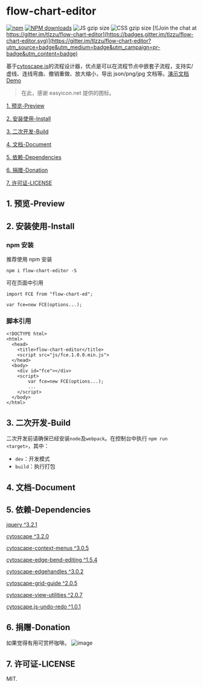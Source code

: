 # flow-chart-editor

[![npm](https://img.shields.io/npm/v/flow-chart-editor.svg?maxAge=3600)](https://www.npmjs.com/package/flow-chart-editor)
[![NPM downloads](http://img.shields.io/npm/dm/flow-chart-editor.svg)](https://npmjs.org/package/flow-chart-editor)
![JS gzip size](http://img.badgesize.io/tlzzu/flow-chart-editor/master/lib/index.js.svg?compression=gzip&label=gzip%20size:%20JS)
![CSS gzip size](http://img.badgesize.io/tlzzu/flow-chart-editor/master/lib/style.css.svg?compression=gzip&label=gzip%20size:%20CSS)
[![Join the chat at https://gitter.im/tlzzu/flow-chart-editor](https://badges.gitter.im/tlzzu/flow-chart-editor.svg)](https://gitter.im/tlzzu/flow-chart-editor?utm_source=badge&utm_medium=badge&utm_campaign=pr-badge&utm_content=badge)

基于[cytoscape.js](https://github.com/cytoscape/cytoscape.js)的流程设计器，优点是可以在流程节点中嵌套子流程，支持实/虚线、连线弯曲、撤销重做、放大缩小，导出 json/png/jpg 文档等。[演示文档 Demo](https://tlzzu.github.io/flow-chart-editor/dist/index.html)

> 在此，感谢 easyicon.net 提供的图标。

[1. 预览-Preview](#1-预览-preview)

[2. 安装使用-Install](#2-安装使用-install)

[3. 二次开发-Build](#3-二次开发-build)

[4. 文档-Document](#4-文档-document)

[5. 依赖-Dependencies](#5-依赖-dependencies)

[6. 捐赠-Donation](#6-捐赠-donation)

[7. 许可证-LICENSE](#7-许可证-license)

## 1. 预览-Preview

## 2. 安装使用-Install

### npm 安装

推荐使用 npm 安装

```
npm i flow-chart-editor -S
```

可在页面中引用

```
import FCE from "flow-chart-ed";

var fce=new FCE(options...);
```

### 脚本引用

```
<!DOCTYPE html>
<html>
  <head>
    <title>flow-chart-editor</title>
    <script src="js/fce.1.0.0.min.js">
  </head>
  <body>
    <div id="fce"></div>
    <script>
        var fce=new FCE(options...);
        ...
    </script>
  </body>
</html>
```

## 3. 二次开发-Build

二次开发前请确保已经安装`node`及`webpack`。在控制台中执行 `npm run <target>`，其中：

* `dev`：开发模式
* `build`：执行打包

## 4. 文档-Document

## 5. 依赖-Dependencies

[jquery ^3.2.1](https://github.com/jquery/jquery)

[cytoscape ^3.2.0](https://github.com/cytoscape/cytoscape.js)

[cytoscape-context-menus ^3.0.5](https://github.com/iVis-at-Bilkent/cytoscape.js-context-menus)

[cytoscape-edge-bend-editing ^1.5.4](https://github.com/iVis-at-Bilkent/cytoscape.js-edge-bend-editing)

[cytoscape-edgehandles ^3.0.2](https://github.com/cytoscape/cytoscape.js-edgehandles)

[cytoscape-grid-guide ^2.0.5](https://github.com/iVis-at-Bilkent/cytoscape.js-grid-guide)

[cytoscape-view-utilities ^2.0.7](https://github.com/iVis-at-Bilkent/cytoscape.js-view-utilities)

[cytoscape.js-undo-redo ^1.0.1](https://github.com/iVis-at-Bilkent/cytoscape.js-undo-redo)

## 6. 捐赠-Donation

如果觉得有用可赏杯咖啡。
![image](https://github.com/tlzzu/SoDiaoEditor.v2/raw/master/data/img/ds.png)

## 7. 许可证-LICENSE

MIT.
